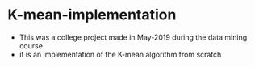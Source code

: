 # K-mean-implementation
- This was a college project made in May-2019 during the data mining course
- it is an implementation of the K-mean algorithm from scratch
